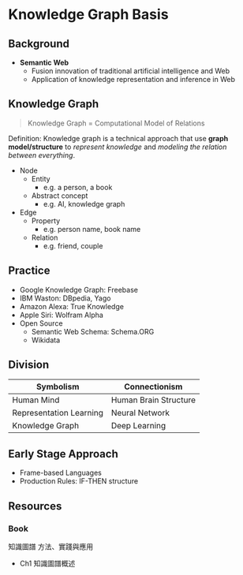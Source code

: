 # Knowledge Graph Basis

## Background

* **Semantic Web**
  * Fusion innovation of traditional artificial intelligence and Web
  * Application of knowledge representation and inference in Web

## Knowledge Graph

> Knowledge Graph = Computational Model of Relations

Definition: Knowledge graph is a technical approach that use **graph model/structure** to *represent knowledge* and *modeling the relation between everything*.

* Node
  * Entity
    * e.g. a person, a book
  * Abstract concept
    * e.g. AI, knowledge graph
* Edge
  * Property
    * e.g. person name, book name
  * Relation
    * e.g. friend, couple

## Practice

* Google Knowledge Graph: Freebase
* IBM Waston: DBpedia, Yago
* Amazon Alexa: True Knowledge
* Apple Siri: Wolfram Alpha
* Open Source
  * Semantic Web Schema: Schema.ORG
  * Wikidata

## Division

| Symbolism               | Connectionism         |
| ----------------------- | --------------------- |
| Human Mind              | Human Brain Structure |
| Representation Learning | Neural Network        |
| Knowledge Graph         | Deep Learning         |

## Early Stage Approach

* Frame-based Languages
* Production Rules: IF-THEN structure

## Resources

### Book

知識圖譜 方法、實踐與應用

* Ch1 知識圖譜概述
